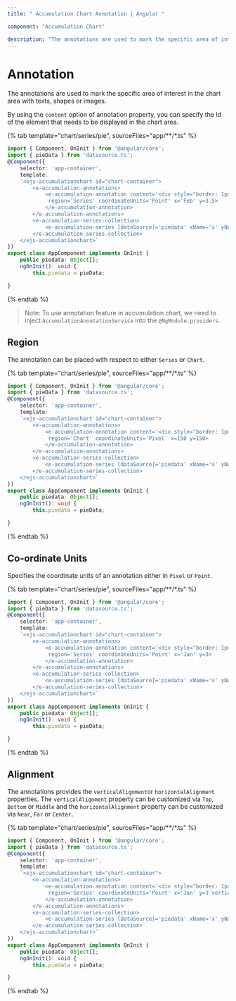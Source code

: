 ```yaml
---
title: " Accumulation Chart Annotation | Angular "

component: "Accumulation Chart"

description: "The annotations are used to mark the specific area of interest in the chart area with texts, shapes or images."
---
```


# Annotation

The annotations are used to mark the specific area of interest in the chart area with texts, shapes or images.

<!-- markdownlint-disable MD033 -->

By using the <code>content</code> option of annotation property, you can specify the Id of the element that needs
to be displayed in the chart area.

{% tab template="chart/series/pie", sourceFiles="app/**/*.ts" %}

```typescript
import { Component, OnInit } from '@angular/core';
import { pieData } from 'datasource.ts';
@Component({
    selector: 'app-container',
    template:
    `<ejs-accumulationchart id="chart-container">
        <e-accumulation-annotations>
            <e-accumulation-annotation content='<div style="border: 1px solid black; background-color:#f5f5f5; padding: 5px 5px 5px 5px">3.5</div>'
             region='Series' coordinateUnits='Point' x='Feb' y=3.5>
            </e-accumulation-annotation>
        </e-accumulation-annotations>
        <e-accumulation-series-collection>
            <e-accumulation-series [dataSource]='piedata' xName='x' yName='y'></e-accumulation-series>
        </e-accumulation-series-collection>
    </ejs-accumulationchart>`
})
export class AppComponent implements OnInit {
    public piedata: Object[];
    ngOnInit(): void {
        this.piedata = pieData;

}
```

{% endtab %}

>Note: To use annotation feature in accumulation chart, we need to inject `AccumulationAnnotationService` into the `@NgModule.providers`.

## Region

The annotation can be placed with respect to either `Series` or `Chart`.

{% tab template="chart/series/pie", sourceFiles="app/**/*.ts" %}

```typescript
import { Component, OnInit } from '@angular/core';
import { pieData } from 'datasource.ts';
@Component({
    selector: 'app-container',
    template:
    `<ejs-accumulationchart id="chart-container">
        <e-accumulation-annotations>
            <e-accumulation-annotation content='<div style="border: 1px solid black;background-color:#f5f5f5; padding: 5px 5px 5px 5px">13.5</div>'
             region='Chart' coordinateUnits='Pixel' x=150 y=150>
            </e-accumulation-annotation>
        </e-accumulation-annotations>
        <e-accumulation-series-collection>
            <e-accumulation-series [dataSource]='piedata' xName='x' yName='y'></e-accumulation-series>
        </e-accumulation-series-collection>
    </ejs-accumulationchart>`
})
export class AppComponent implements OnInit {
    public piedata: Object[];
    ngOnInit(): void {
        this.piedata = pieData;

}
```

{% endtab %}

## Co-ordinate Units

Specifies the coordinate units of an annotation either in `Pixel` or `Point`.

{% tab template="chart/series/pie", sourceFiles="app/**/*.ts" %}

```typescript
import { Component, OnInit } from '@angular/core';
import { pieData } from 'datasource.ts';
@Component({
    selector: 'app-container',
    template:
    `<ejs-accumulationchart id="chart-container">
        <e-accumulation-annotations>
            <e-accumulation-annotation content='<div style="border: 1px solid black;background-color:#f5f5f5; padding: 5px 5px 5px 5px">Jan : 3</div>'
             region='Series' coordinateUnits='Point' x='Jan' y=3>
            </e-accumulation-annotation>
        </e-accumulation-annotations>
        <e-accumulation-series-collection>
            <e-accumulation-series [dataSource]='piedata' xName='x' yName='y'></e-accumulation-series>
        </e-accumulation-series-collection>
    </ejs-accumulationchart>`
})
export class AppComponent implements OnInit {
    public piedata: Object[];
    ngOnInit(): void {
        this.piedata = pieData;

}
```

{% endtab %}

## Alignment

The annotations provides the `verticalAlignment`or `horizontalAlignment` properties.
The `verticalAlignment` property can be customized via `Top`, `Bottom` or `Middle` and the `horizontalAlignment`
property can be customized via `Near`, `Far` or `Center`.

{% tab template="chart/series/pie", sourceFiles="app/**/*.ts" %}

```typescript
import { Component, OnInit } from '@angular/core';
import { pieData } from 'datasource.ts';
@Component({
    selector: 'app-container',
    template:
    `<ejs-accumulationchart id="chart-container">
        <e-accumulation-annotations>
            <e-accumulation-annotation content='<div style="border: 1px solid black;background-color:#f5f5f5; padding: 5px 5px 5px 5px">Jan : 3</div>'
             region='Series' coordinateUnits='Point' x='Jan' y=3 verticalAlignment='Top' horizontalAlignment='Near'>
            </e-accumulation-annotation>
        </e-accumulation-annotations>
        <e-accumulation-series-collection>
            <e-accumulation-series [dataSource]='piedata' xName='x' yName='y'></e-accumulation-series>
        </e-accumulation-series-collection>
    </ejs-accumulationchart>`
})
export class AppComponent implements OnInit {
    public piedata: Object[];
    ngOnInit(): void {
        this.piedata = pieData;

}
```

{% endtab %}